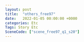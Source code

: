 ```yaml
---
layout: post
title:  "others_free97"
date:   2022-01-05 00:00:00 +0000
categories: Etc
Tags: Story Etc
SceneCode: ["scene_free97_q1_s20"]
---
```

